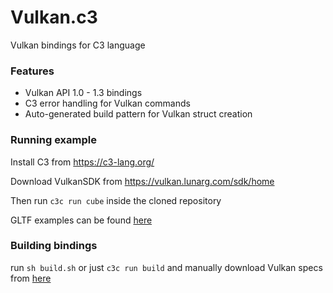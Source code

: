 # Vulkan.c3

Vulkan bindings for C3 language

### Features
* Vulkan API 1.0 - 1.3 bindings
* C3 error handling for Vulkan commands
* Auto-generated build pattern for Vulkan struct creation


### Running example

Install C3 from https://c3-lang.org/

Download VulkanSDK from https://vulkan.lunarg.com/sdk/home

Then run `c3c run cube` inside the cloned repository

GLTF examples can be found [here](https://github.com/tonis2/vulkan-gltf)


### Building bindings

run `sh build.sh` 
or just `c3c run build` and manually download Vulkan specs from [here](https://raw.githubusercontent.com/KhronosGroup/Vulkan-Docs/main/xml/vk.xml)
